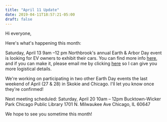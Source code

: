 ```yaml
---
title: "April 11 Update"
date: 2019-04-11T18:57:21-05:00
draft: false
---
```


Hi everyone,

Here's what's happening this month:

Saturday, April 13
9am –12 pm
Northbrook's annual Earth & Arbor Day event is looking for EV owners to exhibit their cars. 
You can find more info [here](https://www.google.com/url?q=https%3A%2F%2Fwww.northbrook.il.us%2F819%2FCommunity-Events&sa=D&sntz=1&usg=AFQjCNGK2To_rBZUB1IIjP3BWd2r_4m-JA), and if you can make it, 
please email me by clicking [here](mailto:neda@chicagoevs.org) so I can give you more logistical details.

We're working on participating in two other Earth Day events the last weekend of April (27 & 28) in Skokie and Chicago. I'll let you know once they're confirmed!

Next meeting scheduled:
Saturday, April 20
10am – 12pm
Bucktown-Wicker Park Chicago Public Library
1701 N. Milwaukee Ave
Chicago, IL 60647

We hope to see you sometime this month!
